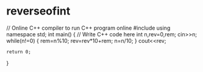 # reverseofint

// Online C++ compiler to run C++ program online
#include <iostream>
using namespace std;
int main() {
    // Write C++ code here
    int n,rev=0,rem;
    cin>>n;
    while(n!=0)
    {
        rem=n%10;
        rev=rev*10+rem;
        n=n/10;
    }
    cout<<rev;

    return 0;
}
